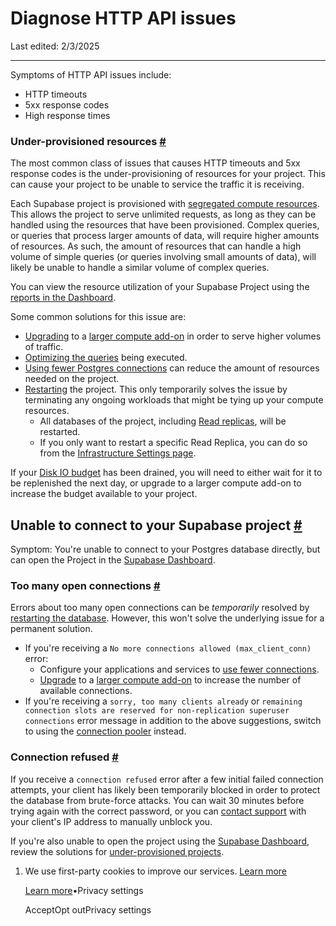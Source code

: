 # Diagnose HTTP API issues

Last edited: 2/3/2025

* * *

Symptoms of HTTP API issues include:

- HTTP timeouts
- 5xx response codes
- High response times

### Under-provisioned resources [\#](https://supabase.com/docs/guides/troubleshooting/http-api-issues\#under-provisioned-resources)

The most common class of issues that causes HTTP timeouts and 5xx response codes is the under-provisioning of resources for your project. This can cause your project to be unable to service the traffic it is receiving.

Each Supabase project is provisioned with [segregated compute resources](https://supabase.com/docs/guides/platform/compute-add-ons). This allows the project to serve unlimited requests, as long as they can be handled using the resources that have been provisioned. Complex queries, or queries that process larger amounts of data, will require higher amounts of resources. As such, the amount of resources that can handle a high volume of simple queries (or queries involving small amounts of data), will likely be unable to handle a similar volume of complex queries.

You can view the resource utilization of your Supabase Project using the [reports in the Dashboard](https://supabase.com/dashboard/project/_/reports/database).

Some common solutions for this issue are:

- [Upgrading](https://supabase.com/dashboard/project/_/settings/compute-and-disk) to a [larger compute add-on](https://supabase.com/docs/guides/platform/compute-add-ons) in order to serve higher volumes of traffic.
- [Optimizing the queries](https://supabase.com/docs/guides/platform/performance#examining-query-performance) being executed.
- [Using fewer Postgres connections](https://supabase.com/docs/guides/platform/performance#configuring-clients-to-use-fewer-connections) can reduce the amount of resources needed on the project.
- [Restarting](https://supabase.com/dashboard/project/_/settings/general) the project. This only temporarily solves the issue by terminating any ongoing workloads that might be tying up your compute resources.
  - All databases of the project, including [Read replicas](https://supabase.com/docs/guides/platform/read-replicas), will be restarted.
  - If you only want to restart a specific Read Replica, you can do so from the [Infrastructure Settings page](https://supabase.com/dashboard/project/_/settings/infrastructure).

If your [Disk IO budget](https://supabase.com/docs/guides/platform/compute-add-ons#disk-io) has been drained, you will need to either wait for it to be replenished the next day, or upgrade to a larger compute add-on to increase the budget available to your project.

## Unable to connect to your Supabase project [\#](https://supabase.com/docs/guides/troubleshooting/http-api-issues\#unable-to-connect-to-your-supabase-project)

Symptom: You're unable to connect to your Postgres database directly, but can open the Project in the [Supabase Dashboard](https://supabase.com/dashboard/project/_/).

### Too many open connections [\#](https://supabase.com/docs/guides/troubleshooting/http-api-issues\#too-many-open-connections)

Errors about too many open connections can be _temporarily_ resolved by [restarting the database](https://supabase.com/dashboard/project/_/settings/general). However, this won't solve the underlying issue for a permanent solution.

- If you're receiving a `No more connections allowed (max_client_conn)` error:
  - Configure your applications and services to [use fewer connections](https://supabase.com/docs/guides/platform/performance#configuring-clients-to-use-fewer-connections).
  - [Upgrade](https://supabase.com/dashboard/project/_/settings/compute-and-disk) to a [larger compute add-on](https://supabase.com/docs/guides/platform/compute-add-ons) to increase the number of available connections.
- If you're receiving a `sorry, too many clients already` or `remaining connection slots are reserved for non-replication superuser connections` error message in addition to the above suggestions, switch to using the [connection pooler](https://supabase.com/docs/guides/database/connecting-to-postgres#connection-pool) instead.

### Connection refused [\#](https://supabase.com/docs/guides/troubleshooting/http-api-issues\#connection-refused)

If you receive a `connection refused` error after a few initial failed connection attempts, your client has likely been temporarily blocked in order to protect the database from brute-force attacks. You can wait 30 minutes before trying again with the correct password, or you can [contact support](https://supabase.com/dashboard/support/new) with your client's IP address to manually unblock you.

If you're also unable to open the project using the [Supabase Dashboard](https://supabase.com/dashboard/project/_/), review the solutions for [under-provisioned projects](https://supabase.com/docs/guides/troubleshooting/http-api-issues#under-provisioned-resources).

1. We use first-party cookies to improve our services. [Learn more](https://supabase.com/privacy#8-cookies-and-similar-technologies-used-on-our-european-services)



   [Learn more](https://supabase.com/privacy#8-cookies-and-similar-technologies-used-on-our-european-services)•Privacy settings





   AcceptOpt outPrivacy settings